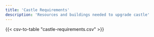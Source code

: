 ```yaml
---
title: 'Castle Requirements'
description: 'Resources and buildings needed to upgrade castle'
---
```


{{< csv-to-table "castle-requirements.csv" >}}
